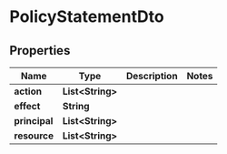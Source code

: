 # PolicyStatementDto

## Properties

| Name          | Type                   | Description | Notes |
| ------------- | ---------------------- | ----------- | ----- |
| **action**    | **List&lt;String&gt;** |             |       |
| **effect**    | **String**             |             |       |
| **principal** | **List&lt;String&gt;** |             |       |
| **resource**  | **List&lt;String&gt;** |             |       |
